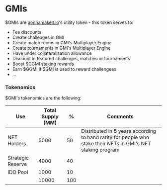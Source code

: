 # GMIs

$GMIs are [gonnamakeit.io](https://gonnamakeit.io)'s utility token - this token serves to:

* Fee discounts
* Create challenges in GMI
* Create match rooms in GMI's Multiplayer Engine
* Create tournaments in GMI's Multiplayer Engine
* Have under collateralization allowance
* Discount in featured challenges, matches or tournaments
* Boost $GGMI staking rewards
* Earn $GGMI if $GMI is used to reward challengees
* ...

### Tokenomics

$GMI's tokenomics are the following:

| Use               | Total Supply (MM) | %   | Comments                                                                                                     |
| ----------------- | ----------------- | --- | ------------------------------------------------------------------------------------------------------------ |
| NFT Holders       | 5000              | 50  | Distributed in 5 years according to hand rarity for people who stake their NFTs in GMI's NFT staking program |
| Strategic Reserve | 4000              | 40  |                                                                                                              |
| IDO Pool          | 1000              | 10  |                                                                                                              |
|                   | 10000             | 100 |                                                                                                              |
